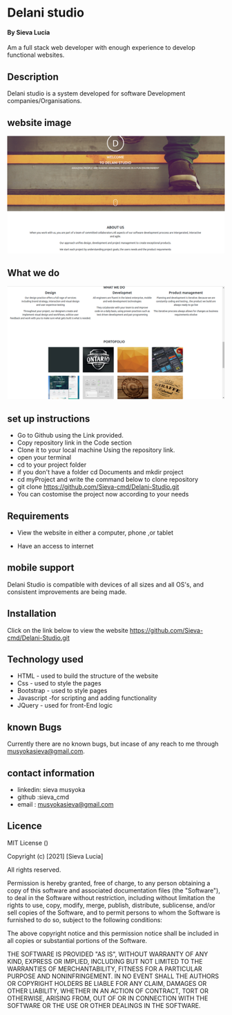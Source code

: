 

# Delani studio

#### By Sieva Lucia
Am a full stack web developer with enough experience to develop functional websites.



## Description
Delani studio is a system developed for software Development companies/Organisations.

## website image
![Website image](https://github.com/Sieva-cmd/Delani-Studio/blob/master/images/image1.png)

## What we do
![Website image](https://github.com/Sieva-cmd/Delani-Studio/blob/master/images/image%202.png)






## set up instructions
-  Go to  Github  using the Link provided.
-  Copy repository link in the Code section
-  Clone it to your local machine Using the repository link.
- open your terminal 
- cd to your project folder
- if you don't have a folder cd Documents and mkdir project
- cd myProject and write the command below to clone repository
- git clone https://github.com/Sieva-cmd/Delani-Studio.git
- You can costomise the project now according to your needs





## Requirements
-  View the website in either a computer, phone ,or tablet

-  Have an access to internet

 ## mobile support
 Delani Studio is compatible with devices of all sizes and all OS's, and consistent improvements are being made.

## Installation
Click on the link below to view the website https://github.com/Sieva-cmd/Delani-Studio.git

## Technology used 
-  HTML - used to build the structure of the website
-  Css - used to style the pages
-  Bootstrap - used to style pages
-  Javascript -for scripting and adding functionality
- JQuery - used for front-End logic

## known Bugs
Currently there are no known bugs, but incase of any reach to me through musyokasieva@gmail.com.

## contact information
-  linkedin: sieva musyoka
-  github :sieva_cmd
-  email : musyokasieva@gmail.com

## Licence 
 MIT License ()

Copyright (c) [2021] [Sieva Lucia]

All rights reserved.

Permission is hereby granted, free of charge, to any person obtaining a copy of this software and associated documentation files (the "Software"), to deal in the Software without restriction, including without limitation the rights to use, copy, modify, merge, publish, distribute, sublicense, and/or sell copies of the Software, and to permit persons to whom the Software is furnished to do so, subject to the following conditions:

The above copyright notice and this permission notice shall be included in all copies or substantial portions of the Software.

THE SOFTWARE IS PROVIDED "AS IS", WITHOUT WARRANTY OF ANY KIND, EXPRESS OR IMPLIED, INCLUDING BUT NOT LIMITED TO THE WARRANTIES OF MERCHANTABILITY, FITNESS FOR A PARTICULAR PURPOSE AND NONINFRINGEMENT. IN NO EVENT SHALL THE AUTHORS OR COPYRIGHT HOLDERS BE LIABLE FOR ANY CLAIM, DAMAGES OR OTHER LIABILITY, WHETHER IN AN ACTION OF CONTRACT, TORT OR OTHERWISE, ARISING FROM, OUT OF OR IN CONNECTION WITH THE SOFTWARE OR THE USE OR OTHER DEALINGS IN THE SOFTWARE.